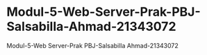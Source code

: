 # Modul-5-Web-Server-Prak-PBJ-Salsabilla-Ahmad-21343072
Modul-5-Web Server-Prak PBJ-Salsabilla Ahmad-21343072
